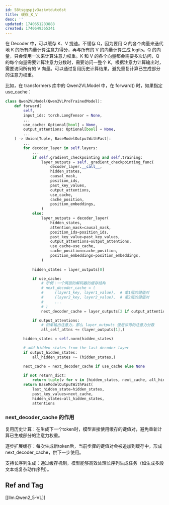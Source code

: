```yaml
---
id: 58tsgqspjv3azkvtdutc6st
title: 缓存_K_V
desc: ''
updated: 1740651283888
created: 1740649365341
---
```


在 Decoder 中，可以缓存 K、V 提速。不缓存 Q，因为要用 Q 的各个向量来迭代地 K 的所有向量计算注意力得分，再与所有的 V 的向量计算生成 logits。Q 的向量，只会使用一次来计算注意力权重。K 和 V 的各个向量都会需要多次访问，Q 的每个向量需要计算注意力分数时，需要访问一整个 K，根据注意力计算输出时，需要访问所有的 V 向量。可以通过复用历史计算结果，避免重复计算已生成部分的注意力权重。

比如，在 transformers 库中的 Qwen2VLModel 中，在 forward() 时，如果指定 use_cache：

```py
class Qwen2VLModel(Qwen2VLPreTrainedModel):
    def forward(
        self,
        input_ids: torch.LongTensor = None,
        ...
        use_cache: Optional[bool] = None,
        output_attentions: Optional[bool] = None,
        ...
    ) -> Union[Tuple, BaseModelOutputWithPast]:
        ...
        for decoder_layer in self.layers:
            ...
            if self.gradient_checkpointing and self.training:
                layer_outputs = self._gradient_checkpointing_func(
                    decoder_layer.__call__,
                    hidden_states,
                    causal_mask,
                    position_ids,
                    past_key_values,
                    output_attentions,
                    use_cache,
                    cache_position,
                    position_embeddings,
                )
            else:
                layer_outputs = decoder_layer(
                    hidden_states,
                    attention_mask=causal_mask,
                    position_ids=position_ids,
                    past_key_value=past_key_values,
                    output_attentions=output_attentions,
                    use_cache=use_cache,
                    cache_position=cache_position,
                    position_embeddings=position_embeddings,
                )
               
            hidden_states = layer_outputs[0]

            if use_cache:
                # 示例：一个两层的解码器的缓存结构
                # next_decoder_cache = (
                #     (layer1_key, layer1_value),  # 第1层的键值对
                #     (layer2_key, layer2_value),  # 第2层的键值对
                #     ...
                # )
                next_decoder_cache = layer_outputs[2 if output_attentions else 1]

            if output_attentions:
                # 如果输出注意力，那么 layer_outputs 便是求得的注意力分数
                all_self_attns += (layer_outputs[1],) 

        hidden_states = self.norm(hidden_states)

        # add hidden states from the last decoder layer
        if output_hidden_states:
            all_hidden_states += (hidden_states,)

        next_cache = next_decoder_cache if use_cache else None

        if not return_dict:
            return tuple(v for v in [hidden_states, next_cache, all_hidden_states, all_self_attns] if v is not None)
        return BaseModelOutputWithPast(
            last_hidden_state=hidden_states,
            past_key_values=next_cache,
            hidden_states=all_hidden_states,
            attentions
```

### next_decoder_cache 的作用

复用历史计算：在生成下一个token时，模型直接使用缓存的键值对，避免重新计算已生成部分的注意力权重。

逐步扩展缓存：每次生成新token后，当前步骤的键值对会被追加到缓存中，形成 next_decoder_cache，供下一步使用。

支持长序列生成：通过缓存机制，模型能够高效处理长序列生成任务（如生成多段文本或复杂动作序列）。

## Ref and Tag

[[llm.Qwen2_5-VL]]

